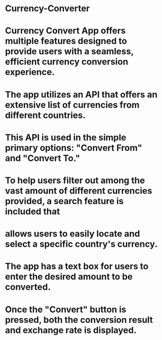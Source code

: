# Currency-Converter
# Currency Convert App offers multiple features designed to provide users with a seamless, efficient currency conversion experience.
# The app utilizes an API that offers an extensive list of currencies from different countries.
# This API is used in the simple primary options: "Convert From" and "Convert To." 
# To help users filter out among the vast amount of different currencies provided, a search feature is included that 
# allows users to easily locate and select a specific country's currency.
# The app has a text box for users to enter the desired amount to be converted. 
# Once the "Convert" button is pressed, both the conversion result and exchange rate is displayed.
